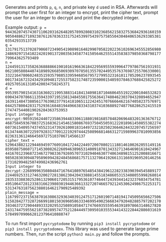 Generates and prints `p`, `q`, `n`, and private key `d` used in RSA. Afterwards will prompt the user first for an integer to encrypt, print the cipher text, prompt the user for an integer to decrypt and print the decrypted integer. 

Example output:
`p = 9443620745743071106203162648205789928083102368562158327536842936160159905048862718923876126783633317524539975439757585504304840653629338538103542933513739`\
`q = 13179175137028790607234905419089816482990705822022361026963455528569802486929715410224201901372003563458774150564625551435838379850368798177799643625793489`\
`n = 124459131735826368888661901016196636184229569555939964779786756193193106210058084407418989266850693097078501355702449535763769872557063300013322164780602483515935798853395946856795727995323161811785206237893545001734167232434291094817255375823174872359000154059378463768842582527249257051613105420034758245371`\
`d = 99539579015416316360211995388314184134098187104606455192220010465328236904347078661135943397195158134845501755636417480462303704320894652947163911484738056177639023779141810651122424517076666462167405823757697104425780042831752936168481944966383343103741036889274877682862524155192747475440819026284363753953`\
`Input integer to encrypt:90591562440723586394483306118801981685784820696483201363676712468758459367083725168362145461580867693750455059122201896145085538227460736154095743745523147392610001831449723210250236646244322074572565970134744630722597928317709122192974442508966814663127159899637810993856823631361246645697275103706714566137`\
`cipher_text = 52964388212294469459776091041724422449720070802111881461002620551491168595887586071714530082622609463896531400918701343327134646901610424967441670123968723467279833679269570731029404630774063489815125200881667198502830309487958969942824845686817571132706419266131166919695201462561731029948250749982436962761`\
`Input integer to decrypt:22689996350804847167641089765485438419612282338390394545889177224469253312746320027281386230420433888145518348605315340805599826801428353338830252861329060172053151795361077464472439344142323760347547814951064728123383166239803019446366133272074665792124530624986752253171531347631875623880164621790925489392`\
`plain_message = 116799723715638701630863293634039124751712601907148194174509565662750651582842773287266991801503696058633346995490256683479204828857972021703934637272904489333202953250891058471747669355595463918978663148627820243174475955621873828957477521284449730950103555344143222844288603161957849970906628123796410888747`

To run first import `pycryptodome` by running `pip3 install pycryptodome` or `pip3 install pycryptodomex`. This library was used to generate large prime numbers. Then, run the script `python3 main.py` and follow the prompts.

